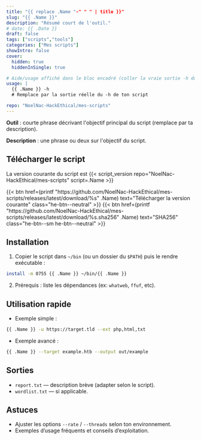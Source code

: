 ```yaml
---
title: "{{ replace .Name "-" " " | title }}"
slug: "{{ .Name }}"
description: "Résumé court de l'outil."
# date: {{ .Date }}
draft: false
tags: ["scripts","tools"]
categories: ["Mes scripts"]
showIntro: false
cover:
  hidden: true
  hiddenInSingle: true

# Aide/usage affiché dans le bloc encadré (coller la vraie sortie -h du script)
usage: |
  {{ .Name }} -h
  # Remplace par la sortie réelle du -h de ton script

repo: "NoelNac-HackEthical/mes-scripts"
---
```


**Outil** : courte phrase décrivant l'objectif principal du script (remplace par ta description).

**Description** : une phrase ou deux sur l'objectif du script.

<!-- USAGE -->

## Télécharger le script

<p class="version-line">
  La version courante du script est
  {{< script_version repo="NoelNac-HackEthical/mes-scripts" script=.Name >}}
</p>

<div class="dl-row">
  {{< btn href=(printf "https://github.com/NoelNac-HackEthical/mes-scripts/releases/latest/download/%s" .Name) text="Télécharger la version courante" class="he-btn--neutral" >}}
  {{< btn href=(printf "https://github.com/NoelNac-HackEthical/mes-scripts/releases/latest/download/%s.sha256" .Name) text="SHA256" class="he-btn--sm he-btn--neutral" >}}
</div>


## Installation

1. Copier le script dans `~/bin` (ou un dossier du `$PATH`) puis le rendre exécutable :

```bash
install -m 0755 {{ .Name }} ~/bin/{{ .Name }}
```

2. Prérequis : liste les dépendances (ex: `whatweb`, `ffuf`, etc).

## Utilisation rapide

- Exemple simple :

```bash
{{ .Name }} -u https://target.tld --ext php,html,txt
```

- Exemple avancé :

```bash
{{ .Name }} --target example.htb --output out/example
```

## Sorties

- `report.txt` — description brève (adapter selon le script).  
- `wordlist.txt` — si applicable.

## Astuces

- Ajuster les options `--rate` / `--threads` selon ton environnement.  
- Exemples d’usage fréquents et conseils d’exploitation.

